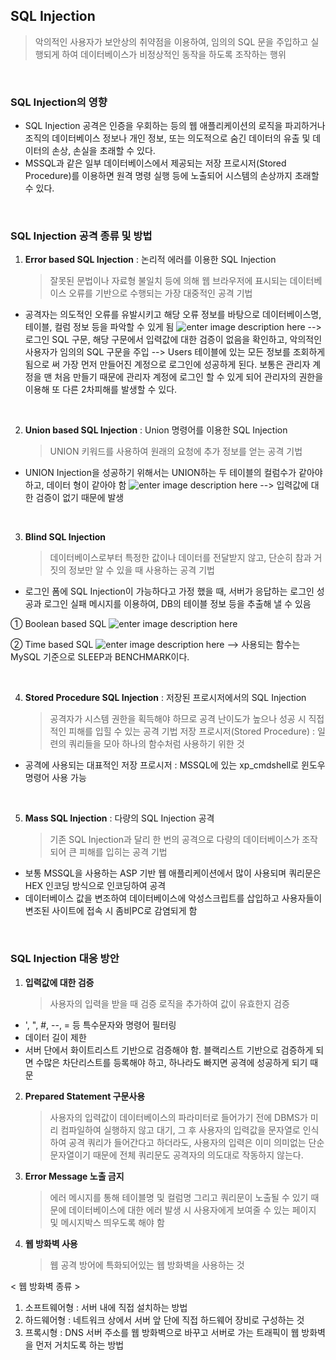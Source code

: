 ## SQL Injection

> 악의적인 사용자가 보안상의 취약점을 이용하여, 임의의 SQL 문을 주입하고 실행되게 하여 데이터베이스가 비정상적인 동작을 하도록 조작하는 행위

<br/>

### SQL Injection의 영향

- SQL Injection 공격은 인증을 우회하는 등의 웹 애플리케이션의 로직을 파괴하거나 조직의 데이터베이스 정보나 개인 정보, 또는 의도적으로 숨긴 데이터의 유출 및 데이터의 손상, 손실을 초래할 수 있다.
- MSSQL과 같은 일부 데이터베이스에서 제공되는 저장 프로시저(Stored Procedure)를 이용하면 원격 명령 실행 등에 노출되어 시스템의 손상까지 초래할 수 있다.

<br/>

### SQL Injection 공격 종류 및 방법

1. **Error based SQL Injection** : 논리적 에러를 이용한 SQL Injection
   > 잘못된 문법이나 자료형 불일치 등에 의해 웹 브라우저에 표시되는 데이터베이스 오류를 기반으로 수행되는 가장 대중적인 공격 기법

- 공격자는 의도적인 오류를 유발시키고 해당 오류 정보를 바탕으로 데이터베이스명, 테이블, 컬럼 정보 등을 파악할 수 있게 됨
  ![enter image description here](https://img1.daumcdn.net/thumb/R1280x0/?scode=mtistory2&fname=https://t1.daumcdn.net/cfile/tistory/9958373C5C8890FA03)
  --> 로그인 SQL 구문, 해당 구문에서 입력값에 대한 검증이 없음을 확인하고, 악의적인 사용자가 임의의 SQL 구문을 주입
  --> Users 테이블에 있는 모든 정보를 조회하게 됨으로 써 가장 먼저 만들어진 계정으로 로그인에 성공하게 된다. 보통은 관리자 계정을 맨 처음 만들기 때문에 관리자 계정에 로그인 할 수 있게 되어 관리자의 권한을 이용해 또 다른 2차피해를 발생할 수 있다.

<br/>

2. **Union based SQL Injection** : Union 명령어를 이용한 SQL Injection
   > UNION 키워드를 사용하여 원래의 요청에 추가 정보를 얻는 공격 기법

- UNION Injection을 성공하기 위해서는 UNION하는 두 테이블의 컬럼수가 같아야 하고, 데이터 형이 같아야 함
  ![enter image description here](https://img1.daumcdn.net/thumb/R1280x0/?scode=mtistory2&fname=https://t1.daumcdn.net/cfile/tistory/99BD4C3C5C8890FA0A)
  --> 입력값에 대한 검증이 없기 때문에 발생

<br/>

3. **Blind SQL Injection**
   > 데이터베이스로부터 특정한 값이나 데이터를 전달받지 않고, 단순히 참과 거짓의 정보만 알 수 있을 때 사용하는 공격 기법

- 로그인 폼에 SQL Injection이 가능하다고 가정 했을 때, 서버가 응답하는 로그인 성공과 로그인 실패 메시지를 이용하여, DB의 테이블 정보 등을 추출해 낼 수 있음

① Boolean based SQL
![enter image description here](https://img1.daumcdn.net/thumb/R1280x0/?scode=mtistory2&fname=https://t1.daumcdn.net/cfile/tistory/99525F3C5C8890F90E)

② Time based SQL
![enter image description here](https://img1.daumcdn.net/thumb/R1280x0/?scode=mtistory2&fname=https://t1.daumcdn.net/cfile/tistory/99CAFB395C88914513)
--> 사용되는 함수는 MySQL 기준으로 SLEEP과 BENCHMARK이다.

<br/>

4. **Stored Procedure SQL Injection** : 저장된 프로시저에서의 SQL Injection
   > 공격자가 시스템 권한을 획득해야 하므로 공격 난이도가 높으나 성공 시 직접적인 피해를 입힐 수 있는 공격 기법
   > 저장 프로시저(Stored Procedure) : 일련의 쿼리들을 모아 하나의 함수처럼 사용하기 위한 것

- 공격에 사용되는 대표적인 저장 프로시저 : MSSQL에 있는 xp_cmdshell로 윈도우 명령어 사용 가능

<br/>

5. **Mass SQL Injection** : 다량의 SQL Injection 공격
   > 기존 SQL Injection과 달리 한 번의 공격으로 다량의 데이터베이스가 조작되어 큰 피해를 입히는 공격 기법

- 보통 MSSQL을 사용하는 ASP 기반 웹 애플리케이션에서 많이 사용되며 쿼리문은 HEX 인코딩 방식으로 인코딩하여 공격
- 데이터베이스 값을 변조하여 데이터베이스에 악성스크립트를 삽입하고 사용자들이 변조된 사이트에 접속 시 좀비PC로 감염되게 함

<br/>

### SQL Injection 대응 방안

1. **입력값에 대한 검증**
   > 사용자의 입력을 받을 때 검증 로직을 추가하여 값이 유효한지 검증

- ', ", #, --, = 등 특수문자와 명령어 필터링
- 데이터 길이 제한
- 서버 단에서 화이트리스트 기반으로 검증해야 함. 블랙리스트 기반으로 검증하게 되면 수많은 차단리스트를 등록해야 하고, 하나라도 빠지면 공격에 성공하게 되기 때문

2. **Prepared Statement 구문사용**

   > 사용자의 입력값이 데이터베이스의 파라미터로 들어가기 전에 DBMS가 미리 컴파일하여 실행하지 않고 대기, 그 후 사용자의 입력값을 문자열로 인식하여 공격 쿼리가 들어간다고 하더라도, 사용자의 입력은 이미 의미없는 단순 문자열이기 때문에 전체 쿼리문도 공격자의 의도대로 작동하지 않는다.

3. **Error Message 노출 금지**

   > 에러 메시지를 통해 테이블명 및 컬럼명 그리고 쿼리문이 노출될 수 있기 때문에 데이터베이스에 대한 에러 발생 시 사용자에게 보여줄 수 있는 페이지 및 메시지박스 띄우도록 해야 함

4. **웹 방화벽 사용**
   > 웹 공격 방어에 특화되어있는 웹 방화벽을 사용하는 것

< 웹 방화벽 종류 >

1. 소프트웨어형 : 서버 내에 직접 설치하는 방법
2. 하드웨어형 : 네트워크 상에서 서버 앞 단에 직접 하드웨어 장비로 구성하는 것
3. 프록시형 : DNS 서버 주소를 웹 방화벽으로 바꾸고 서버로 가는 트래픽이 웹 방화벽을 먼저 거치도록 하는 방법
